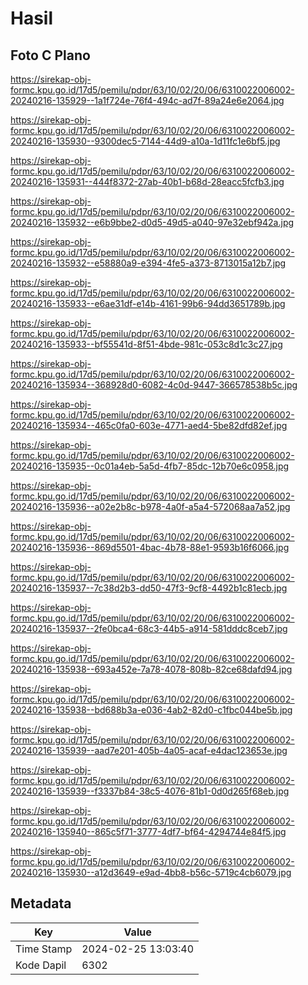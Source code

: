 # Hasil

## Foto C Plano

https://sirekap-obj-formc.kpu.go.id/17d5/pemilu/pdpr/63/10/02/20/06/6310022006002-20240216-135929--1a1f724e-76f4-494c-ad7f-89a24e6e2064.jpg

https://sirekap-obj-formc.kpu.go.id/17d5/pemilu/pdpr/63/10/02/20/06/6310022006002-20240216-135930--9300dec5-7144-44d9-a10a-1d11fc1e6bf5.jpg

https://sirekap-obj-formc.kpu.go.id/17d5/pemilu/pdpr/63/10/02/20/06/6310022006002-20240216-135931--444f8372-27ab-40b1-b68d-28eacc5fcfb3.jpg

https://sirekap-obj-formc.kpu.go.id/17d5/pemilu/pdpr/63/10/02/20/06/6310022006002-20240216-135932--e6b9bbe2-d0d5-49d5-a040-97e32ebf942a.jpg

https://sirekap-obj-formc.kpu.go.id/17d5/pemilu/pdpr/63/10/02/20/06/6310022006002-20240216-135932--e58880a9-e394-4fe5-a373-8713015a12b7.jpg

https://sirekap-obj-formc.kpu.go.id/17d5/pemilu/pdpr/63/10/02/20/06/6310022006002-20240216-135933--e6ae31df-e14b-4161-99b6-94dd3651789b.jpg

https://sirekap-obj-formc.kpu.go.id/17d5/pemilu/pdpr/63/10/02/20/06/6310022006002-20240216-135933--bf55541d-8f51-4bde-981c-053c8d1c3c27.jpg

https://sirekap-obj-formc.kpu.go.id/17d5/pemilu/pdpr/63/10/02/20/06/6310022006002-20240216-135934--368928d0-6082-4c0d-9447-366578538b5c.jpg

https://sirekap-obj-formc.kpu.go.id/17d5/pemilu/pdpr/63/10/02/20/06/6310022006002-20240216-135934--465c0fa0-603e-4771-aed4-5be82dfd82ef.jpg

https://sirekap-obj-formc.kpu.go.id/17d5/pemilu/pdpr/63/10/02/20/06/6310022006002-20240216-135935--0c01a4eb-5a5d-4fb7-85dc-12b70e6c0958.jpg

https://sirekap-obj-formc.kpu.go.id/17d5/pemilu/pdpr/63/10/02/20/06/6310022006002-20240216-135936--a02e2b8c-b978-4a0f-a5a4-572068aa7a52.jpg

https://sirekap-obj-formc.kpu.go.id/17d5/pemilu/pdpr/63/10/02/20/06/6310022006002-20240216-135936--869d5501-4bac-4b78-88e1-9593b16f6066.jpg

https://sirekap-obj-formc.kpu.go.id/17d5/pemilu/pdpr/63/10/02/20/06/6310022006002-20240216-135937--7c38d2b3-dd50-47f3-9cf8-4492b1c81ecb.jpg

https://sirekap-obj-formc.kpu.go.id/17d5/pemilu/pdpr/63/10/02/20/06/6310022006002-20240216-135937--2fe0bca4-68c3-44b5-a914-581dddc8ceb7.jpg

https://sirekap-obj-formc.kpu.go.id/17d5/pemilu/pdpr/63/10/02/20/06/6310022006002-20240216-135938--693a452e-7a78-4078-808b-82ce68dafd94.jpg

https://sirekap-obj-formc.kpu.go.id/17d5/pemilu/pdpr/63/10/02/20/06/6310022006002-20240216-135938--bd688b3a-e036-4ab2-82d0-c1fbc044be5b.jpg

https://sirekap-obj-formc.kpu.go.id/17d5/pemilu/pdpr/63/10/02/20/06/6310022006002-20240216-135939--aad7e201-405b-4a05-acaf-e4dac123653e.jpg

https://sirekap-obj-formc.kpu.go.id/17d5/pemilu/pdpr/63/10/02/20/06/6310022006002-20240216-135939--f3337b84-38c5-4076-81b1-0d0d265f68eb.jpg

https://sirekap-obj-formc.kpu.go.id/17d5/pemilu/pdpr/63/10/02/20/06/6310022006002-20240216-135940--865c5f71-3777-4df7-bf64-4294744e84f5.jpg

https://sirekap-obj-formc.kpu.go.id/17d5/pemilu/pdpr/63/10/02/20/06/6310022006002-20240216-135930--a12d3649-e9ad-4bb8-b56c-5719c4cb6079.jpg


## Metadata

| Key        | Value               |
| ---------- | ------------------- |
| Time Stamp | 2024-02-25 13:03:40 |
| Kode Dapil | 6302                |



